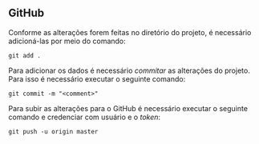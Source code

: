 ## GitHub

Conforme as alterações forem feitas no diretório do projeto, é necessário adicioná-las por meio do comando:

```shell
git add .
```

Para adicionar os dados é necessário *commitar* as alterações do projeto. Para isso é necessário executar o seguinte comando:

```shell
git commit -m "<comment>"
```

Para subir as alterações para o GitHub é necessário executar o seguinte comando e credenciar com usuário e o *token*:

```shell
git push -u origin master
```
